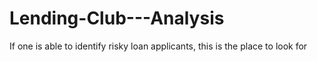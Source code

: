 # Lending-Club---Analysis
If one is able to identify risky loan applicants, this is the place to look for
